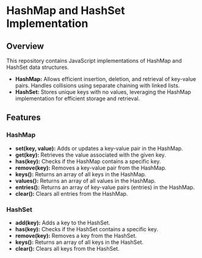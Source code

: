 # HashMap and HashSet Implementation

## Overview

This repository contains JavaScript implementations of HashMap and HashSet data structures.

- **HashMap:** Allows efficient insertion, deletion, and retrieval of key-value pairs. Handles collisions using separate chaining with linked lists.
- **HashSet:** Stores unique keys with no values, leveraging the HashMap implementation for efficient storage and retrieval.

## Features

### HashMap

- **set(key, value):** Adds or updates a key-value pair in the HashMap.
- **get(key):** Retrieves the value associated with the given key.
- **has(key):** Checks if the HashMap contains a specific key.
- **remove(key):** Removes a key-value pair from the HashMap.
- **keys():** Returns an array of all keys in the HashMap.
- **values():** Returns an array of all values in the HashMap.
- **entries():** Returns an array of key-value pairs (entries) in the HashMap.
- **clear():** Clears all entries from the HashMap.

### HashSet

- **add(key):** Adds a key to the HashSet.
- **has(key):** Checks if the HashSet contains a specific key.
- **remove(key):** Removes a key from the HashSet.
- **keys():** Returns an array of all keys in the HashSet.
- **clear():** Clears all keys from the HashSet.
